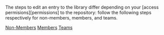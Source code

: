 The steps to edit an entry to the library differ depending on your [access permisions][permissions] to the repository: follow the following steps respectively for non-members, members, and teams.

<div class="ui secondary pointing small menu">
  <div class="right menu">
    <a href="/docs/tutorials/edit-content/users/" {% if page.tab == "non-members" %} class="item active" {% else %} class="item" {% endif %}><i class="icon circle thin"></i> Non-Members</a>
    <a href="/docs/tutorials/edit-content/members/" {% if page.tab == "members" %} class="item active" {% else %} class="item" {% endif %}><i class="icon circle"></i> Members</a>
    <a href="/docs/tutorials/edit-content/teams/" {% if page.tab == "teams" %} class="item active" {% else %} class="item" {% endif %}><i class="icon asterisk"></i> Teams</a>
  </div>
</div>
